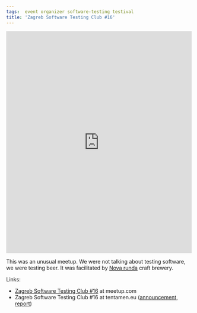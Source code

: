 ```yaml
---
tags:  event organizer software-testing testival
title: 'Zagreb Software Testing Club #16'
---
```

<iframe src="https://www.facebook.com/plugins/post.php?href=https%3A%2F%2Fwww.facebook.com%2Fmedia%2Fset%2F%3Fset%3Da.10153749634217290.1073741853.735252289%26type%3D3&width=500" width="500" height="597" style="border:none;overflow:hidden" scrolling="no" frameborder="0" allowTransparency="true"></iframe>

This was an unusual meetup. We were not talking about testing software, we were testing beer. It was facilitated by [Nova runda](http://novarunda.com/) craft brewery.

Links:

- [Zagreb Software Testing Club #16](https://www.meetup.com/SoftwareTestingClub/events/191397542/) at meetup.com
- Zagreb Software Testing Club #16 at tentamen.eu ([announcement](http://blog.tentamen.eu/announcement-for-zagreb-stc-16-meetup/), [report](http://blog.tentamen.eu/beer-testing-at-zagreb-stc-16/))
